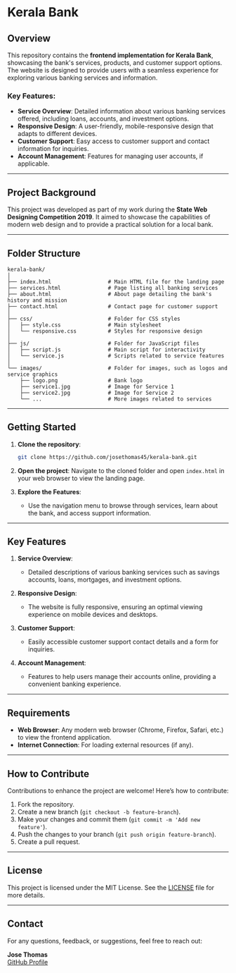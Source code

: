 # Kerala Bank

## Overview

This repository contains the **frontend implementation for Kerala Bank**, showcasing the bank's services, products, and customer support options. The website is designed to provide users with a seamless experience for exploring various banking services and information.

### Key Features:
- **Service Overview**: Detailed information about various banking services offered, including loans, accounts, and investment options.
- **Responsive Design**: A user-friendly, mobile-responsive design that adapts to different devices.
- **Customer Support**: Easy access to customer support and contact information for inquiries.
- **Account Management**: Features for managing user accounts, if applicable.

---

## Project Background

This project was developed as part of my work during the **State Web Designing Competition 2019**. It aimed to showcase the capabilities of modern web design and to provide a practical solution for a local bank.

---

## Folder Structure

```
kerala-bank/
│
├── index.html                  # Main HTML file for the landing page
├── services.html               # Page listing all banking services
├── about.html                  # About page detailing the bank's history and mission
├── contact.html                # Contact page for customer support
│
├── css/                        # Folder for CSS styles
│   ├── style.css               # Main stylesheet
│   └── responsive.css          # Styles for responsive design
│
├── js/                         # Folder for JavaScript files
│   ├── script.js               # Main script for interactivity
│   └── service.js              # Scripts related to service features
│
└── images/                     # Folder for images, such as logos and service graphics
    ├── logo.png                # Bank logo
    ├── service1.jpg            # Image for Service 1
    ├── service2.jpg            # Image for Service 2
    └── ...                     # More images related to services
```

---

## Getting Started

1. **Clone the repository**:
   ```bash
   git clone https://github.com/josethomas45/kerala-bank.git
   ```

2. **Open the project**:
   Navigate to the cloned folder and open `index.html` in your web browser to view the landing page.

3. **Explore the Features**:
   - Use the navigation menu to browse through services, learn about the bank, and access support information.

---

## Key Features

1. **Service Overview**:
   - Detailed descriptions of various banking services such as savings accounts, loans, mortgages, and investment options.

2. **Responsive Design**:
   - The website is fully responsive, ensuring an optimal viewing experience on mobile devices and desktops.

3. **Customer Support**:
   - Easily accessible customer support contact details and a form for inquiries.

4. **Account Management**:
   - Features to help users manage their accounts online, providing a convenient banking experience.

---

## Requirements

- **Web Browser**: Any modern web browser (Chrome, Firefox, Safari, etc.) to view the frontend application.
- **Internet Connection**: For loading external resources (if any).

---

## How to Contribute

Contributions to enhance the project are welcome! Here’s how to contribute:

1. Fork the repository.
2. Create a new branch (`git checkout -b feature-branch`).
3. Make your changes and commit them (`git commit -m 'Add new feature'`).
4. Push the changes to your branch (`git push origin feature-branch`).
5. Create a pull request.

---

## License

This project is licensed under the MIT License. See the [LICENSE](LICENSE) file for more details.

---

## Contact

For any questions, feedback, or suggestions, feel free to reach out:

**Jose Thomas**  
[GitHub Profile](https://github.com/josethomas45)
